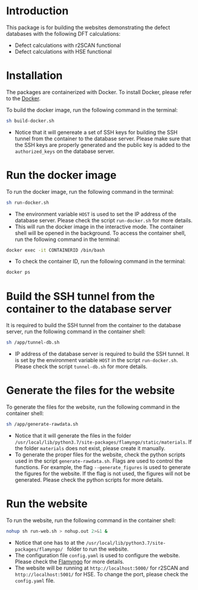 # Introduction
This package is for building the websites demonstrating the defect databases with the following DFT calculations:
- Defect calculations with r2SCAN functional
- Defect calculations with HSE functional

# Installation
The packages are containerized with Docker. To install Docker, please refer to the [Docker](https://docs.docker.com/get-docker/).

To build the docker image, run the following command in the terminal:
```bash
sh build-docker.sh
```
- Notice that it will genereate a set of SSH keys for building the SSH tunnel from the container to the database server. Please make sure that the SSH keys are properly generated and the public key is added to the `authorized_keys` on the database server.

# Run the docker image
To run the docker image, run the following command in the terminal:
```bash
sh run-docker.sh
```
- The environment variable `HOST` is used to set the IP address of the database server. Please check the script `run-docker.sh` for more details.
- This will run the docker image in the interactive mode. The container shell will be opened in the background. To access the container shell, run the following command in the terminal:
```bash
docker exec -it CONTAINERID /bin/bash
```
- To check the container ID, run the following command in the terminal:
```bash
docker ps
```

# Build the SSH tunnel from the container to the database server
It is required to build the SSH tunnel from the container to the database server, run the following command in the container shell:
```bash
sh /app/tunnel-db.sh
``` 
- IP address of the database server is required to build the SSH tunnel. It is set by the environment variable `HOST` in the script `run-docker.sh`. Please check the script `tunnel-db.sh` for more details.

# Generate the files for the website
To generate the files for the website, run the following command in the container shell:
```bash
sh /app/generate-rawdata.sh
```
- Notice that it will generate the files in the folder `/usr/local/lib/python3.7/site-packages/flamyngo/static/materials`. If the folder `materials` does not exist, please create it manually.
- To generate the proper files for the website, check the python scripts used in the script `generate-rawdata.sh`. Flags are used to control the functions. For example, the flag `--generate_figures` is used to generate the figures for the website. If the flag is not used, the figures will not be generated. Please check the python scripts for more details.

# Run the website
To run the website, run the following command in the container shell:
```bash
nohup sh run-web.sh > nohup.out 2>&1 &
```
- Notice that one has to at the `/usr/local/lib/python3.7/site-packages/flamyngo/ ` folder to run the website.
- The configuration file `config.yaml` is used to configure the website. Please check the [Flamyngo](https://github.com/materialsvirtuallab/flamyngo) for more details.
- The website will be running at `http://localhost:5000/` for r2SCAN and `http://localhost:5001/` for HSE. To change the port, please check the `config.yaml` file.
